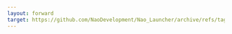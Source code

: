 ```yaml
---
layout: forward
target: https://github.com/NaoDevelopment/Nao_Launcher/archive/refs/tags/v1.zip
---
```

